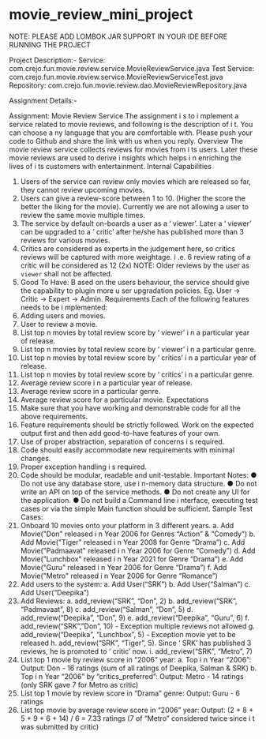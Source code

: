 # movie_review_mini_project

NOTE: PLEASE ADD LOMBOK.JAR SUPPORT IN YOUR IDE BEFORE RUNNING THE PROJECT

Project Description:-
Service: com.crejo.fun.movie.review.service.MovieReviewService.java
Test Service: com.crejo.fun.movie.review.service.MovieReviewServiceTest.java
Repository: com.crejo.fun.movie.review.dao.MovieReviewRepository.java

Assignment Details:-

Assignment: Movie Review Service
The assignment i s to i mplement a service related to movie reviews, and following
is the description of i t. You can choose a ny language that you are comfortable
with. Please push your code to Github and share the link with us when you reply.
Overview
The movie review service collects reviews for movies from i ts users. Later these
movie reviews are used to derive i nsights which helps i n enriching the lives of i ts
customers with entertainment.
Internal Capabilities
1. Users of the service can review only movies which are released so far, they
cannot review upcoming movies.
2. Users can give a review-score between 1 to 10. (Higher the score the better
the liking for the movie). Currently we are not allowing a user to review the
same movie multiple times.
3. The service by default on-boards a user as a ‘ viewer’. Later a ‘ viewer’ can
be upgraded to a ‘ critic’ after he/she has published more than 3 reviews
for various movies.
4. Critics are considered as experts in the judgement here, so critics reviews
will be captured with more weightage. i .e. 6 review rating of a critic will be
considered as 12 (2x) NOTE: Older reviews by the user as ` viewer` shall not
be affected.
5. Good To Have: B ased on the users behaviour, the service should give the
capability to plugin more u ser upgradation policies. Eg. User -> Critic ->
Expert -> Admin.
Requirements
Each of the following features needs to be i mplemented:
1. Adding users and movies.
2. User to review a movie.
3. List top n movies by total review score by ‘ viewer’ i n a particular year of
release.
4. List top n movies by total review score by ‘ viewer’ i n a particular genre.
5. List top n movies by total review score by ‘ critics’ i n a particular year of
release.
6. List top n movies by total review score by ‘ critics’ i n a particular genre.
7. Average review score i n a particular year of release.
8. Average review score in a particular genre.
9. Average review score for a particular movie.
Expectations
1. Make sure that you have working and demonstrable code for all the above
requirements.
2. Feature requirements should be strictly followed. Work on the expected
output first and then add good-to-have features of your own.
3. Use of proper abstraction, separation of concerns i s required.
4. Code should easily accommodate new requirements with minimal
changes.
5. Proper exception handling i s required.
6. Code should be modular, readable and unit-testable.
Important Notes:
● Do not use any database store, use i n-memory data structure.
● Do not write an API on top of the service methods.
● Do not create any UI for the application.
● Do not build a Command line i nterface, executing test cases or via the
simple Main function should be sufficient.
Sample Test Cases:
1. Onboard 10 movies onto your platform in 3 different years.
a. Add Movie("Don" released i n Year 2006 for Genres “Action” &
“Comedy”)
b. Add Movie("Tiger" released i n Year 2008 for Genre “Drama”)
c. Add Movie("Padmaavat" released i n Year 2006 for Genre “Comedy”)
d. Add Movie("Lunchbox" released i n Year 2021 for Genre “Drama”)
e. Add Movie("Guru" released i n Year 2006 for Genre “Drama”)
f. Add Movie("Metro" released i n Year 2006 for Genre “Romance”)
2. Add users to the system:
a. Add User(“SRK”)
b. Add User(“Salman”)
c. Add User(“Deepika”)
3. Add Reviews:
a. add_review(“SRK”, “Don”, 2)
b. add_review(“SRK”, “Padmavaat”, 8)
c. add_review(“Salman”, “Don”, 5)
d. add_review(“Deepika”, “Don”, 9)
e. add_review(“Deepika”, “Guru”, 6)
f. add_review(“SRK”,”Don”, 10) - Exception multiple reviews not
allowed
g. add_review(“Deepika”, “Lunchbox”, 5) - Exception movie yet to be
released
h. add_review(“SRK”, “Tiger”, 5). Since ‘ SRK’ has published 3 reviews, he
is promoted to ‘ critic’ now.
i. add_review(“SRK”, “Metro”, 7)
4. List top 1 movie by review score in “2006” year:
  a. Top i n Year “2006”:
  Output: Don - 16 ratings (sum of all ratings of Deepika, Salman &
  SRK)
  b. Top i n Year “2006” by “critics_preferred”:
  Output: Metro - 14 ratings (only SRK gave 7 for Metro as critic)
5. List top 1 movie by review score in “Drama” genre:
Output: Guru - 6 ratings
6. List top movie by average review score in “2006” year:
Output: (2 + 8 + 5 + 9 + 6 + 14) / 6 = 7.33 ratings (7 of “Metro”
considered twice since i t was submitted by critic)

